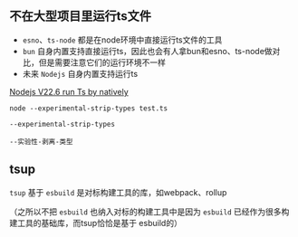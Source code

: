 
## 不在大型项目里运行ts文件

- `esno`、`ts-node` 都是在node环境中直接运行ts文件的工具
- `bun` 自身内置支持直接运行ts，因此也会有人拿bun和esno、ts-node做对比，但是需要注意它们的运行环境不一样
- 未来 `Nodejs` 自身内置支持运行ts

[Nodejs V22.6 run Ts by natively](https://nodejs.org/en/learn/typescript/run-natively)

```shell
node --experimental-strip-types test.ts
```

`--experimental-strip-types`

`--实验性-剥离-类型`

## tsup

`tsup` 基于 `esbuild` 是对标构建工具的库，如webpack、rollup

（之所以不把 `esbuild` 也纳入对标的构建工具中是因为 `esbuild` 已经作为很多构建工具的基础库，而tsup恰恰是基于 esbuild的）
